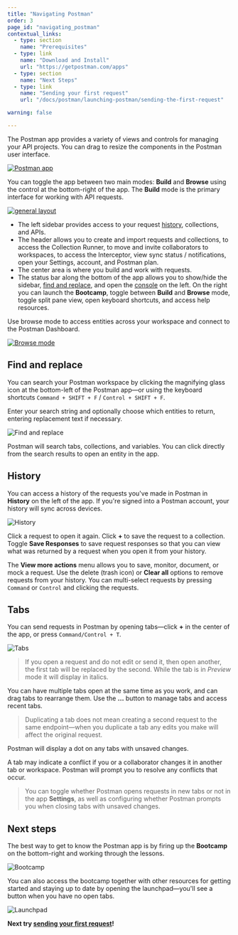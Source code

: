 ```yaml
---
title: "Navigating Postman"
order: 3
page_id: "navigating_postman"
contextual_links:
  - type: section
    name: "Prerequisites"
  - type: link
    name: "Download and Install"
    url: "https://getpostman.com/apps"
  - type: section
    name: "Next Steps"
  - type: link
    name: "Sending your first request"
    url: "/docs/postman/launching-postman/sending-the-first-request"

warning: false

---
```


The Postman app provides a variety of views and controls for managing your API projects. You can drag to resize the components in the Postman user interface.

[![Postman app](https://assets.postman.com/postman-docs/postman-app-overview.jpg)](https://assets.postman.com/postman-docs/postman-app-overview.jpg)

You can toggle the app between two main modes: __Build__ and __Browse__ using the control at the bottom-right of the app. The __Build__ mode is the primary interface for working with API requests.

[![general layout](https://assets.postman.com/postman-docs/59046674.jpg)](https://assets.postman.com/postman-docs/59046674.jpg)

* The left sidebar provides access to your request [history](#history), collections, and APIs.
* The header allows you to create and import requests and collections, to access the Collection Runner, to move and invite collaborators to workspaces, to access the Interceptor, view sync status / notifications, open your Settings, account, and Postman plan.
* The center area is where you build and work with requests.
* The status bar along the bottom of the app allows you to show/hide the sidebar, [find and replace](#find-and-replace), and open the [console](/docs/sending-requests/debugging-and-logs/) on the left. On the right you can launch the __Bootcamp__, toggle between __Build__ and __Browse__ mode, toggle split pane view, open keyboard shortcuts, and access help resources.

Use browse mode to access entities across your workspace and connect to the Postman Dashboard.

[![Browse mode](https://assets.postman.com/postman-docs/postman-app-browse.jpg)](https://assets.postman.com/postman-docs/postman-app-browse.jpg)

## Find and replace

You can search your Postman workspace by clicking the magnifying glass icon at the bottom-left of the Postman app—or using the keyboard shortcuts `Command + SHIFT + F` / `Control + SHIFT + F`.

Enter your search string and optionally choose which entities to return, entering replacement text if necessary.

![Find and replace](https://assets.postman.com/postman-docs/find-search-detail.jpg)

Postman will search tabs, collections, and variables. You can click directly from the search results to open an entity in the app.

## History

You can access a history of the requests you've made in Postman in __History__ on the left of the app. If you're signed into a Postman account, your history will sync across devices.

![History](https://assets.postman.com/postman-docs/history-in-app.jpg)

Click a request to open it again. Click __+__ to save the request to a collection. Toggle __Save Responses__ to save request responses so that you can view what was returned by a request when you open it from your history.

The __View more actions__ menu allows you to save, monitor, document, or mock a request. Use the delete (trash icon) or __Clear all__ options to remove requests from your history. You can multi-select requests by pressing `Command` or `Control` and clicking the requests.

## Tabs

You can send requests in Postman by opening tabs—click __+__ in the center of the app, or press `Command/Control + T`.

![Tabs](https://assets.postman.com/postman-docs/open-unsaved-tab-options.jpg)

> If you open a request and do not edit or send it, then open another, the first tab will be replaced by the second. While the tab is in _Preview_ mode it will display in italics.

You can have multiple tabs open at the same time as you work, and can drag tabs to rearrange them. Use the __...__ button to manage tabs and access recent tabs.

> Duplicating a tab does not mean creating a second request to the same endpoint—when you duplicate a tab any edits you make will affect the original request.

Postman will display a dot on any tabs with unsaved changes.

A tab may indicate a conflict if you or a collaborator changes it in another tab or workspace. Postman will prompt you to resolve any conflicts that occur.

> You can toggle whether Postman opens requests in new tabs or not in the app __Settings__, as well as configuring whether Postman prompts you when closing tabs with unsaved changes.

## Next steps

The best way to get to know the Postman app is by firing up the __Bootcamp__ on the bottom-right and working through the lessons.

![Bootcamp](https://assets.postman.com/postman-docs/bootcamp-lesson-step.jpg)

You can also access the bootcamp together with other resources for getting started and staying up to date by opening the launchpad—you'll see a button when you have no open tabs.

![Launchpad](https://assets.postman.com/postman-docs/app-launchpad.jpg)

__Next try [sending your first request](/docs/getting-started/sending-the-first-request/)!__
